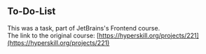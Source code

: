 ## To-Do-List
This was a task, part of JetBrains's Frontend course.  
The link to the original course: [https://hyperskill.org/projects/221](https://hyperskill.org/projects/221) 
